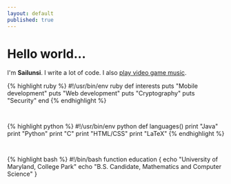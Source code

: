 ```yaml
---
layout: default
published: true
---
```



<!--<div class="posts">
  {% for post in site.posts %}
    <article class="post">    
      
      <h1><a href="{{ site.baseurl }}{{ post.url }}">{{ post.title }}</a></h1>

      <div class="entry">
        {{ post.content | truncatewords:40}}
      </div>
      
      <a href="{{ site.baseurl }}{{ post.url }}" class="read-more">Read More</a>
    </article>
  {% endfor %}
</div>-->

# Hello world...

I'm **Sailunsi**. I write a lot of code. I also [play video game music](https://youtu.be/euTGmKx9yw4).

{% highlight ruby %}
#!/usr/bin/env ruby
def interests
  puts "Mobile development"
  puts "Web development"
  puts "Cryptography"
  puts "Security"
end
{% endhighlight %}

<div style="height:15px"></div>

{% highlight python %}
#!/usr/bin/env python
def languages()
  print "Java"
  print "Python"
  print "C"
  print "HTML/CSS"
  print "LaTeX"
{% endhighlight %}

<div style="height:15px"></div>

{% highlight bash %}
#!/bin/bash
function education {
  echo "University of Maryland, College Park"
  echo "B.S. Candidate, Mathematics and Computer Science"
}
